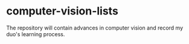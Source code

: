 # computer-vision-lists
The repository will contain advances in computer vision and record my duo's learning process.

